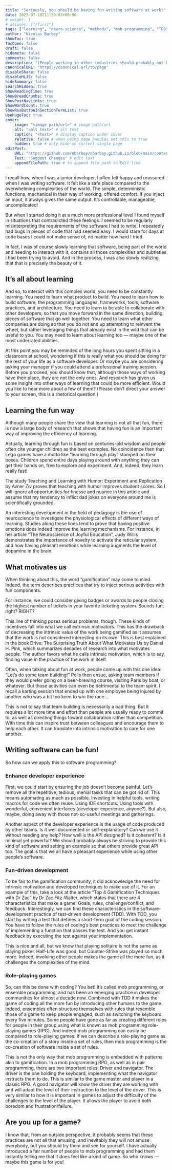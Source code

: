 ```yaml
---
title: "Seriously, you should be having fun writing software at work!"
date: 2023-07-18T11:30:03+00:00
# weight: 1
# aliases: ["/first"]
tags: ["learning", "neuro-science", "methods", "mob-programming", "TDD"]
author: "Nicolas Barbey"
showToc: true
TocOpen: false
draft: false
hidemeta: false
comments: false
description: "(People working in other industries should probably not be miserable at work either, but that is not the concern of this article.)"
canonicalURL: "https://canonical.url/to/page"
disableShare: false
disableHLJS: false
hideSummary: false
searchHidden: true
ShowReadingTime: true
ShowBreadCrumbs: true
ShowPostNavLinks: true
ShowWordCount: true
ShowRssButtonInSectionTermList: true
UseHugoToc: true
cover:
    image: "<image path/url>" # image path/url
    alt: "<alt text>" # alt text
    caption: "<text>" # display caption under cover
    relative: false # when using page bundles set this to true
    hidden: true # only hide on current single page
editPost:
    URL: "https://github.com/nbarbey/nbarbey.github.io/blob/main/content"
    Text: "Suggest Changes" # edit text
    appendFilePath: true # to append file path to Edit link
---
```


I recall how, when I was a junior developer, I often felt happy and reassured when I was writing software. It felt like a safe place compared to the overwhelming complexities of the world. The simple, deterministic functions, mechanical in their way of working, offered comfort. If you inject an input, it always gives the same output. It’s controllable, manageable, uncomplicated!

But when I started doing it at a much more professional level I found myself in situations that contradicted these feelings. I seemed to be regularly misinterpreting the requirements of the software I had to write. I repeatedly had bugs in pieces of code that had seemed easy. I would stare for days at code bases I could not make sense of, no matter how hard I tried.

In fact, I was of course slowly learning that software, being part of the world and needing to interact with it, contains all those complexities and subtleties I had been trying to avoid. And in the process, I was also slowly realizing that that is precisely the beauty of it.

## It’s all about learning

And so, to interact with this complex world, you need to be constantly learning. You need to learn what product to build. You need to learn how to build software, the programming languages, frameworks, tools, software practices, and architecture. You need to learn to be able to collaborate with other developers, so that you move forward in the same direction, building pieces of software that go well together. You need to learn what other companies are doing so that you do not end up attempting to reinvent the wheel, but rather leveraging things that already exist in the wild that can be useful to you. You may need to learn about learning too — maybe one of the most underrated abilities.

At this point you may be reminded of the long hours you spent sitting in a classroom at school, wondering if this is really what you should be doing for the rest of your life as a software developer. Or maybe you are considering asking your manager if you could attend a professional training session. Before you proceed, you should know that, although those ways of working have their place, they are not the only ones. And research has given us some insight into other ways of learning that could be more efficient. Would you like to hear more about a few of them? (Please don’t direct your answer to your screen, this is a rhetorical question.)

## Learning the fun way

Although many people share the view that learning is not all that fun, there is now a large body of research that shows that having fun is an important way of improving the efficiency of learning.

Actually, learning through fun is based on centuries-old wisdom and people often cite younger children as the best examples. No coincidence then that Lego games have a motto like “learning through play” stamped on their boxes. Children spend entire days playing around with anything they can get their hands on, free to explore and experiment. And, indeed, they learn really fast!

The study Teaching and Learning with Humor: Experiment and Replication by Avner Ziv proves that teaching with humor improves student scores. So I will ignore all opportunities for finesse and nuance in this article and assume that my tendency to inflict dad jokes on everyone around me is scientifically grounded.

An interesting development in the field of pedagogy is the use of neuroscience to investigate the physiological effects of different ways of learning. Studies along these lines tend to prove that having positive emotions does indeed improve the learning mechanisms. For instance, in her article “The Neuroscience of Joyful Education”, Judy Willis demonstrates the importance of novelty to activate the reticular system, and how having pleasant emotions while learning augments the level of dopamine in the brain.

## What motivates us

When thinking about this, the word “gamification” may come to mind. Indeed, the term describes practices that try to inject serious activities with fun components.

For instance, we could consider giving badges or awards to people closing the highest number of tickets in your favorite ticketing system. Sounds fun, right? RIGHT?

This line of thinking poses serious problems, though. These kinds of incentives fall into what we call extrinsic motivators. This has the drawback of decreasing the intrinsic value of the work being gamified as it assumes that the work is not considered interesting on its own. This is best explained in the book Drive: The Surprising Truth About What Motivates Us by Daniel H. Pink, which summarizes decades of research into what motivates people. The author favors what he calls intrinsic motivation, which is to say, finding value in the practice of the work in itself.

Often, when talking about fun at work, people come up with this one idea: “Let’s do some team building!” Polls then ensue, asking team members if they would prefer going on a beer-brewing course, visiting Paris by boat, or whatever. But those activities can even be detrimental to the team spirit. I recall a karting session that ended up with one employee being injured by another who was a bit too keen to win the race…

This is not to say that team building is necessarily a bad thing. But it requires a lot more time and effort than people are usually ready to commit to, as well as directing things toward collaboration rather than competition. With time this can inspire trust between colleagues and encourage them to help each other. It can translate into intrinsic motivation to care for one another.

## Writing software can be fun!

So how can we apply this to software programming?

### Enhance developer experience

First, we could start by ensuring the job doesn’t become painful. Let’s remove all the repetitive, tedious, menial tasks that can be got rid of. This means automating as much as possible. Investing in helpful tools, writing macros for code we often reuse. Using IDE shortcuts. Using tools with wonderful, convenient interfaces (developer experience, anyone?). But also, maybe, doing away with those not-so-useful meetings and gatherings.

Another aspect of the developer experience is the usage of code produced by other teams. Is it well documented or self-explanatory? Can we use it without needing any help? How well is the API designed? Is it coherent? Is it minimal yet powerful? We should probably always be striving to provide this kind of software and setting an example so that others provide great API too. The goal is that we all have a pleasant experience while using other people’s software.

### Fun-driven development

To be fair to the gamification community, it did acknowledge the need for intrinsic motivation and developed techniques to make use of it. For an example of this, take a look at the article “Top 4 Gamification Techniques with Dr Zac” by Dr Zac Fitz-Walter, which states that there are 4 characteristics that make a game: Goals, rules, challenge/conflict, and feedback. Interestingly, we can find these characteristics in the software-development practice of test-driven development (TDD). With TDD, you start by writing a test that defines a short-term goal of the coding session. You have to follow the rules of coding’s best practices to meet the challenge of implementing a function that passes the test. And you get instant feedback by executing the test against your implementation.

This is nice and all, but we know that playing solitaire is not the same as playing poker. Half-Life was good, but Counter-Strike was played so much more. Indeed, involving other people makes the game all the more fun, as it challenges the complexities of the mind.

### Role-playing games

So, can this be done with coding? You bet! It’s called mob programming, or ensemble programming, and has been an emerging practice in developer communities for almost a decade now. Combined with TDD it makes the game of coding all the more fun by introducing other humans to the game. Indeed, ensembles often structure themselves with rules that resemble those of a game to keep people engaged, such as switching the keyboard every five minutes. Some people have gone as far as creating different roles for people in their group using what is known as mob programming role-playing games (RPG). And indeed mob programming can easily be compared to role-playing games: If we can describe a role-playing game as the co-creation of a story inside a set of rules, then mob programming is the co-creation of software inside a set of rules.

This is not the only way that mob programming is embedded with patterns akin to gamification. In a mob programming RPG, as well as in pair programming, there are two important roles: Driver and navigator. The driver is the one holding the keyboard, implementing what the navigator instructs them to do. This is similar to the game master and player in a classic RPG. A good navigator will know the driver they are working with and will adapt the level of their instruction to the level of the driver. This is very similar to how it is important in games to adjust the difficulty of the challenges to the level of the player. It allows the player to avoid both boredom and frustration/failure.
## Are you up for a game?

I know that, from an outside perspective, it probably seems that these practices are not all that amusing, and inevitably they will not amuse everybody, but you should try them and see for yourself. I have actually introduced a fair number of people to mob programming and had them instantly telling me that it does feel like a kind of game. So who knows — maybe this game is for you!